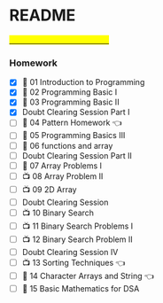 # README

[<mark style="color:yellow;">Click here to visit notebook</mark>](https://abhyas-kanaujia.gitbook.io/love-babbar-dsa-unacademy-homework/)<mark style="color:yellow;"></mark>

### Homework

* [x] 📔 01 Introduction to Programming
* [x] 📔 02 Programming Basic I
* [x] 📔 03 Programming Basic II
* [x] Doubt Clearing Session Part I
* [ ] 📔 04 Pattern Homework 👈
* [ ] 📔 05 Programming Basics III
* [ ] 📔 06 functions and array
* [ ] Doubt Clearing Session Part II
* [ ] 📔 07 Array Problems I
* [ ] 📺 08 Array Problem II
* [ ] 📺 09 2D Array
* [ ] Doubt Clearing Session
* [ ] 📺 10 Binary Search
* [ ] 📺 11 Binary Search Problems I
* [ ] 📺 12 Binary Search Problem II
* [ ] Doubt Clearing Session IV
* [ ] 📺 13 Sorting Techniques 👈
* [ ] 📔 14 Character Arrays and String 👈
* [ ] 📔 15 Basic Mathematics for DSA

